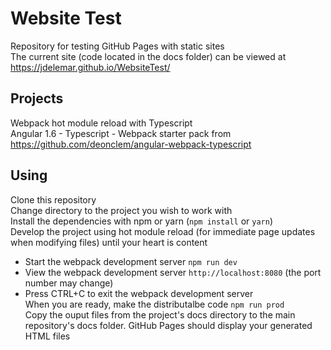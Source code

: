 # Website Test

Repository for testing GitHub Pages with static sites  
The current site (code located in the docs folder) can be viewed at https://jdelemar.github.io/WebsiteTest/  

## Projects
Webpack hot module reload with Typescript  
Angular 1.6 - Typescript - Webpack starter pack from https://github.com/deonclem/angular-webpack-typescript  

## Using
Clone this repository  
Change directory to the project you wish to work with  
Install the dependencies with npm or yarn (`npm install` or `yarn`)  
Develop the project using hot module reload (for immediate page updates when modifying files) until your heart is content  
- Start the webpack development server `npm run dev`  
- View the webpack development server `http://localhost:8080` (the port number may change)  
- Press CTRL+C to exit the webpack development server  
When you are ready, make the distributalbe code `npm run prod`  
Copy the ouput files from the project's docs directory to the main repository's docs folder. GitHub Pages should display your generated HTML files  

